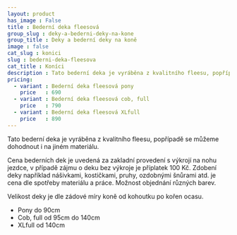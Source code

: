 ```yaml
---
layout: product
has_image : False
title : Bederní deka fleesová
group_slug : deky-a-bederni-deky-na-kone
group_title : Deky a bederní deky na koně
image : false
cat_slug : konici
slug : bederni-deka-fleesova
cat_title : Koníci
description : Tato bederní deka je vyráběna z kvalitního fleesu, popřípadě se můžeme dohodnout i na jiném materiálu.
pricing:
  - variant : Bederní deka fleesová pony
    price   : 690
  - variant : Bederní deka fleesová cob, full
    price   : 790
  - variant : Bederní deka fleesová XLfull
    price   : 890
---
```


Tato bederní deka je vyráběna z kvalitního fleesu, popřípadě se můžeme dohodnout i na jiném materiálu.

Cena bederních dek je uvedená za zakladní provedení s výkrojí na nohu jezdce, v případě zájmu o deku bez výkroje je příplatek 100&nbsp;Kč.
Zdobení deky například nášivkami, kostičkami, pruhy, ozdobnými šnůrami atd. je cena dle spotřeby materiálu a práce.
Možnost objednání různých barev.

Velikost deky je dle zádové míry koně od kohoutku po kořen ocasu.

 - Pony do 90cm
 - Cob, full od 95cm do 140cm
 - XLfull od 140cm

